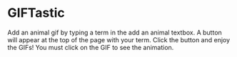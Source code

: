 # GIFTastic
Add an animal gif by typing a term in the add an animal textbox.
A button will appear at the top of the page with your term.
Click the button and enjoy the GIFs!
You must click on the GIF to see the animation.
